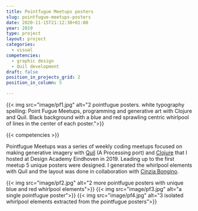 ```yaml
---
title: Pointfugue Meetups posters
slug: pointfugue-meetups-posters
date: 2020-11-15T21:12:30+01:00
year: 2019
type: project
layout: project
categories:
  - visual
competencies:
  - graphic design
  - Quil development
draft: false
position_in_projects_grid: 2
position_in_column: 5

---
```

{{< img src="image/pf1.jpg" alt="2 pointfugue posters. white typography spelling: Point Fugue Meetups, programming and generative art with Clojure and Quil. Black background with a blue and red sprawling centric whirlpool of lines in the center of each poster.">}}

{{< competencies >}}

Pointfugue Meetups was a series of weekly coding meetups focused on making generative imagery with [Quil](http://quil.info/) (A Processing port) and [Clojure](https://clojure.org/) that I hosted at Design Academy Eindhoven in 2019. Leading up to the first meetup 5 unique posters were designed. I generated the whirlpool elements with Quil and the layout was done in collaboration with [Cinzia Bongino](https://www.cinziabongino.com/).

{{< img src="image/pf2.jpg" alt="2 more pointfugue posters with unique blue and red whirlpool elements">}}
{{< img src="image/pf3.jpg" alt="a single pointfugue poster">}}
{{< img src="image/pf4.jpg" alt="3 isolated whirlpool elements extracted from the pointfugue posters">}}

